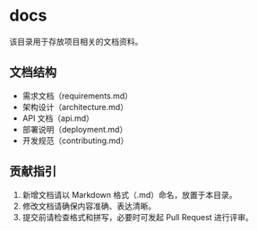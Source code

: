 # docs

该目录用于存放项目相关的文档资料。

## 文档结构
- 需求文档（requirements.md）
- 架构设计（architecture.md）
- API 文档（api.md）
- 部署说明（deployment.md）
- 开发规范（contributing.md）

## 贡献指引
1. 新增文档请以 Markdown 格式（.md）命名，放置于本目录。
2. 修改文档请确保内容准确、表达清晰。
3. 提交前请检查格式和拼写，必要时可发起 Pull Request 进行评审。 